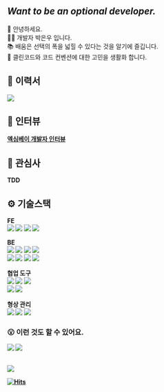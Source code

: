 ## <em>Want to be an optional developer.</em>
👋 안녕하세요.
<br>
🙇‍♂️ 개발자 박은우 입니다. 
<br>
📚 배움은 선택의 폭을 넓힐 수 있다는 것을 알기에 즐깁니다.
<br>
🧐 클린코드와 코드 컨벤션에 대한 고민을 생활화 합니다.

## <Strong>📃 이력서<Strong>
<a href="https://military-diadem-6f0.notion.site/5c39df8a85044efeae1a47b1bd42421f">
  <img src="https://img.shields.io/badge/Notion-%23000000.svg?style=flat-square&logo=notion&logoColor=white">
</a>

## <Strong>🎤 인터뷰<Strong> 
<a href="https://www.jobkorea.co.kr/starter/interview/View/21592" target="_blank">엑심베이 개발자 인터뷰</a>
  
## <Strong>🧐 관심사</Strong>
  TDD  

## <Strong>⚙ 기술스택</Strong>

<b>FE</b><br/>
<img src="https://img.shields.io/badge/html5-%23E34F26.svg?style=flat-square&logo=html5&logoColor=black">
<img src="https://img.shields.io/badge/CSS3-1572B6?style=flat-square&logo=CSS3&logoColor=black">
<img src="https://img.shields.io/badge/JavaScript-F7DF1E?style=flat-square&logo=javascript&logoColor=black">
<img src="https://img.shields.io/badge/jquery-0769AD?style=flat-square&logo=jquery&logoColor=white">
<!-- <br>
<img src="https://img.shields.io/badge/Bootstrap-7952B3?style=flat-square&logo=Bootstrap&logoColor=white">
<img src="https://img.shields.io/badge/Ant_Design-0170FE?style=flat-square&logo=AntDesign&logoColor=white"> -->
  
<b>BE</b><br/>
<img src="https://img.shields.io/badge/Java-ED8B00?style=flat-square&logo=java&logoColor=black">
<img src="https://img.shields.io/badge/Spring-6DB33F?style=flat-square&logo=spring&logoColor=white">
<img src="https://img.shields.io/badge/Spring_Boot-6DB33F?style=flat-square&logo=SpringBoot&logoColor=white">
<img src="https://img.shields.io/badge/JPA-6DB33F?style=flat-square&logo=JPA&logoColor=white">
<br>
<img src="https://img.shields.io/badge/MySQL-00000F?style=flat-square&logo=mysql&logoColor=white">
<img src="https://img.shields.io/badge/oracle-F80000?style=flat-square&logo=oracle&logoColor=white">
<img src="https://img.shields.io/badge/Hudson-00000F?style=flat-square&logo=hudson&logoColor=white">
<img src="https://img.shields.io/badge/Jenkins-000000?style=flat-square&logo=Jenkins&logoColor=white">

<b>협업 도구</b><br/>
<img src="https://img.shields.io/badge/Notion-000000.svg?style=flat-square&logo=Notion&logoColor=white">
<img src="https://img.shields.io/badge/Gsuite-4285F4.svg?style=flat-square&logo=GoogleChrome&logoColor=white">
<img src="https://img.shields.io/badge/Slack-6f097a.svg?style=flat-square&logo=Slack&logoColor=white">
<br/>
<img src="https://img.shields.io/badge/JIRA-1572B6.svg?style=flat-square&logo=JIRA&logoColor=white">
<img src="https://img.shields.io/badge/Confluence-1572B6.svg?style=flat-square&logo=Confluence&logoColor=white">
</p>

<b>형상 관리</b><br/>
<img src="https://img.shields.io/badge/subversion-7ecbf2.svg?style=flat-square&logo=subversion&logoColor=white">
<img src="https://img.shields.io/badge/git-F05032.svg?style=flat-square&logo=git&logoColor=white">
<img src="https://img.shields.io/badge/github-181717.svg?style=flat-square&logo=github&logoColor=white">
</p>

### <strong>😮 이런 것도 할 수 있어요.</strong>
<img src="https://img.shields.io/badge/React-61DAFB?style=flat-square&logo=react&logoColor=black">
<img src="https://img.shields.io/badge/Python-3776AB?style=flat-square&logo=Python&logoColor=white">
<!--<img src="https://img.shields.io/badge/Redux-764ABC?style=flat-square&logo=Redux&logoColor=black">-->
<!--<img src="https://img.shields.io/badge/Redux-Saga-999999?style=flat-square&logo=Redux-Saga&logoColor=white"> -->
<!--<img src="https://img.shields.io/badge/Next.js-000000?style=flat-square&logo=Next.js&logoColor=white"> -->
<!-- <img src="https://img.shields.io/badge/C++-00599C?style=flat-square&logo=cplusplus&logoColor=white"> -->

## 
<a href="https://opgc.me/#/users/ieunune" target="_blank"><img src="https://api.opgc.me/githubs/users/ieunune/tag/?theme=basic" /></a>
<!-- 
<br/> ![GitHub status](https://github-readme-stats.vercel.app/api?username=ieunune&show_icons=true)
<br/> ![Metrics](https://metrics.lecoq.io/ieunune?template=classic&config.timezone=Asia%2FSeoul&config.animated=true)
-->

[![Hits](https://hits.seeyoufarm.com/api/count/incr/badge.svg?url=https%3A%2F%2Fgithub.com%2Fieunune&count_bg=%23707070&title_bg=%23000000&icon=digitalocean.svg&icon_color=%23E7E7E7&title=hits&edge_flat=false)](https://hits.seeyoufarm.com)
